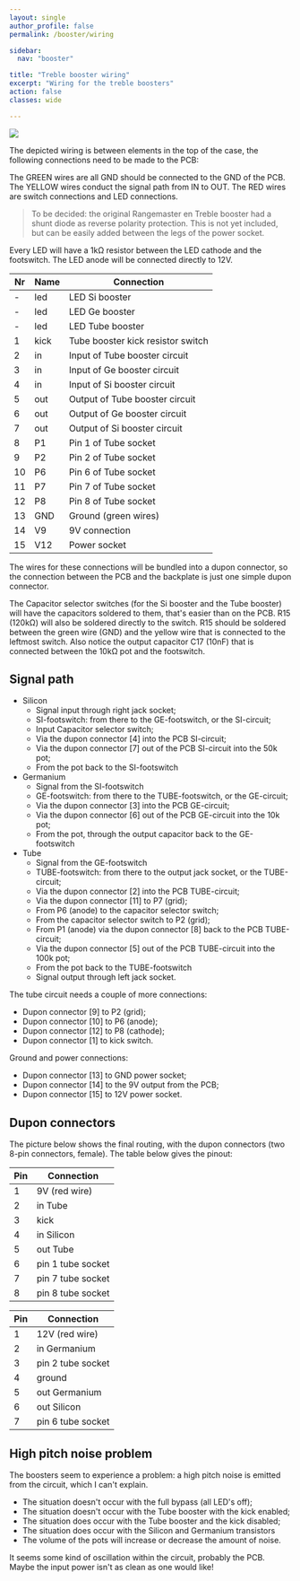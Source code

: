 ```yaml
---
layout: single
author_profile: false
permalink: /booster/wiring

sidebar:
  nav: "booster"

title: "Treble booster wiring"
excerpt: "Wiring for the treble boosters"
action: false
classes: wide

---
```

![](/assets/images/booster/wiring.png)

The depicted wiring is between elements in the top of the case, the following connections need to be made to the PCB:

The GREEN wires are all GND should be connected to the GND of the PCB. The YELLOW wires conduct the signal path from IN to OUT. The RED wires are switch connections and LED connections.

> To be decided: the original Rangemaster en Treble booster had a shunt diode as reverse polarity protection. This is not yet included, but can be easily added between the legs of the power socket.

Every LED will have a 1kΩ resistor between the LED cathode and the footswitch. The LED anode will be connected directly to 12V.

| Nr | Name | Connection |
|----|------|------------|
| -| led | LED Si booster |
| -| led | LED Ge booster |
| -| led | LED Tube booster |
| 1| kick | Tube booster kick resistor switch |
| 2| in | Input of Tube booster circuit |
| 3| in | Input of Ge booster circuit |
| 4| in | Input of Si booster circuit |
| 5| out | Output of Tube booster circuit |
| 6| out | Output of Ge booster circuit |
| 7| out | Output of Si booster circuit |
| 8| P1 | Pin 1 of Tube socket |
| 9| P2 | Pin 2 of Tube socket |
|10| P6 | Pin 6 of Tube socket |
|11| P7 | Pin 7 of Tube socket |
|12| P8 | Pin 8 of Tube socket |
|13| GND | Ground (green wires) |
|14| V9 | 9V connection |
|15| V12 | Power socket |

The wires for these connections will be bundled into a dupon connector, so the connection between the PCB and the backplate is just one simple dupon connector.

The Capacitor selector switches (for the Si booster and the Tube booster) will have the capacitors soldered to them, that's easier than on the PCB. R15 (120kΩ) will also be soldered directly to the switch. R15 should be soldered between the green wire (GND) and the yellow wire that is connected to the leftmost switch. Also notice the output capacitor C17 (10nF) that is connected between the 10kΩ pot and the footswitch.

## Signal path

- Silicon
  - Signal input through right jack socket;
  - SI-footswitch: from there to the GE-footswitch, or the SI-circuit;
  - Input Capacitor selector switch;
  - Via the dupon connector [4] into the PCB SI-circuit;
  - Via the dupon connector [7] out of the PCB SI-circuit into the 50k pot;
  - From the pot back to the SI-footswitch
- Germanium
  - Signal from the SI-footswitch
  - GE-footswitch: from there to the TUBE-footswitch, or the GE-circuit;
  - Via the dupon connector [3] into the PCB GE-circuit;
  - Via the dupon connector [6] out of the PCB GE-circuit into the 10k pot;
  - From the pot, through the output capacitor back to the GE-footswitch
- Tube
  - Signal from the GE-footswitch
  - TUBE-footswitch: from there to the output jack socket, or the TUBE-circuit;
  - Via the dupon connector [2] into the PCB TUBE-circuit;
  - Via the dupon connector [11] to P7 (grid);
  - From P6 (anode) to the capacitor selector switch;
  - From the capacitor selector switch to P2 (grid);
  - From P1 (anode) via the dupon connector [8] back to the PCB TUBE-circuit;
  - Via the dupon connector [5] out of the PCB TUBE-circuit into the 100k pot;
  - From the pot back to the TUBE-footswitch
  - Signal output through left jack socket.

The tube circuit needs a couple of more connections:
- Dupon connector [9] to P2 (grid);
- Dupon connector [10] to P6 (anode);
- Dupon connector [12] to P8 (cathode);
- Dupon connector [1] to kick switch.

Ground and power connections:
- Dupon connector [13] to GND power socket;
- Dupon connector [14] to the 9V output from the PCB;
- Dupon connector [15] to 12V power socket.

## Dupon connectors

The picture below shows the final routing, with the dupon connectors (two 8-pin connectors, female). The table below gives the pinout:

|Pin|Connection|
|---|----------|
|1| 9V (red wire)|
|2| in Tube|
|3| kick|
|4| in Silicon|
|5| out Tube|
|6| pin 1 tube socket|
|7| pin 7 tube socket|
|8| pin 8 tube socket|

|Pin|Connection|
|---|----------|
|1| 12V (red wire)
|2| in Germanium|
|3| pin 2 tube socket|
|4| ground|
|5| out Germanium|
|6| out Silicon|
|7| pin 6 tube socket|

## High pitch noise problem

The boosters seem to experience a problem: a high pitch noise is emitted from the circuit, which I can't explain.

- The situation doesn't occur with the full bypass (all LED's off);
- The situation doesn't occur with the Tube booster with the kick enabled;
- The situation does occur with the Tube booster and the kick disabled;
- The situation does occur with the Silicon and Germanium transistors
- The volume of the pots will increase or decrease the amount of noise.

It seems some kind of oscillation within the circuit, probably the PCB. Maybe the input power isn't as clean as one would like!
